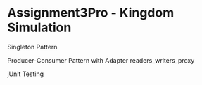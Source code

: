 # Assignment3Pro - Kingdom Simulation

Singleton Pattern

Producer-Consumer Pattern with Adapter
readers_writers_proxy

jUnit Testing
